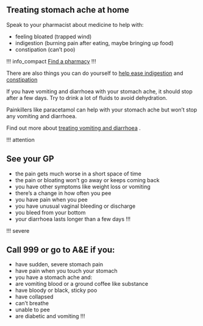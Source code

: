 
## Treating stomach ache at home

Speak to your pharmacist about medicine to help with:
- feeling bloated (trapped wind)
- indigestion (burning pain after eating, maybe bringing up food)
- constipation (can’t poo)

!!! info_compact
[Find a pharmacy](https://beta.nhs.uk/finders/find-help?context=stomach-ache)
!!!

There are also things you can do yourself to [help ease indigestion](http://www.nhs.uk/conditions/Indigestion/Pages/Introduction.aspx) and [constipation](http://www.nhs.uk/Conditions/Constipation/Pages/Introduction.aspx)  

If you have vomiting and diarrhoea with your stomach ache, it should stop after a few days. Try to drink a lot of fluids to avoid dehydration.

Painkillers like paracetamol can help with your stomach ache but won’t stop any vomiting and diarrhoea.

Find out more about [treating vomiting and diarrhoea](http://www.nhs.uk/conditions/gastroenteritis/Pages/Introduction.aspx) .

!!! attention
## See your GP 
- the pain gets much worse in a short space of time
- the pain or bloating won’t go away or keeps coming back
- you have other symptoms like weight loss or vomiting
- there’s a change in how often you pee
- you have pain when you pee
- you have unusual vaginal bleeding or discharge
- you bleed from your bottom
- your diarrhoea lasts longer than a few days
!!!

!!! severe
## Call 999 or go to A&E if you:
- have sudden, severe stomach pain
- have pain when you touch your stomach
- you have a stomach ache and:
- are vomiting blood or a ground coffee like substance
- have bloody or black, sticky poo
- have collapsed
- can’t breathe
- unable to pee
- are diabetic and vomiting
!!!
